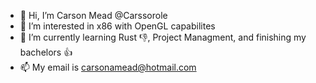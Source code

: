- 👋 Hi, I’m Carson Mead @Carssorole
- 👀 I’m interested in x86 with OpenGL capabilites
- 🌱 I’m currently learning Rust 👎, Project Managment, and finishing my bachelors 👍
- 📫 My email is carsonamead@hotmail.com



<!---
Carssorole/Carssorole is a ✨ special ✨ repository because its `README.md` (this file) appears on your GitHub profile.
You can click the Preview link to take a look at your changes.
--->
